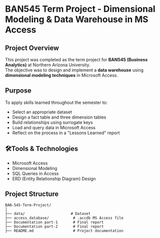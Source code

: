 # BAN545 Term Project - Dimensional Modeling & Data Warehouse in MS Access

## Project Overview
This project was completed as the term project for **BAN545 (Business Analytics)** at Northern Arizona University.  
The objective was to design and implement a **data warehouse** using **dimensional modeling techniques** in Microsoft Access.

## Purpose
To apply skills learned throughout the semester to:
- Select an appropriate dataset
- Design a fact table and three dimension tables
- Build relationships using surrogate keys
- Load and query data in Microsoft Access
- Reflect on the process in a "Lessons Learned" report

## 🛠Tools & Technologies
- Microsoft Access  
- Dimensional Modeling  
- SQL Queries in Access  
- ERD (Entity Relationship Diagram) Design

## Project Structure
```plaintext
BAN-545-Term-Project/
│
├── data/                     # Dataset
├── access_database/           # .accdb MS Access file
├── Documentation part-1       # Final report
├── Documentation part-2       # Final report
├── README.md                  # Project documentation

